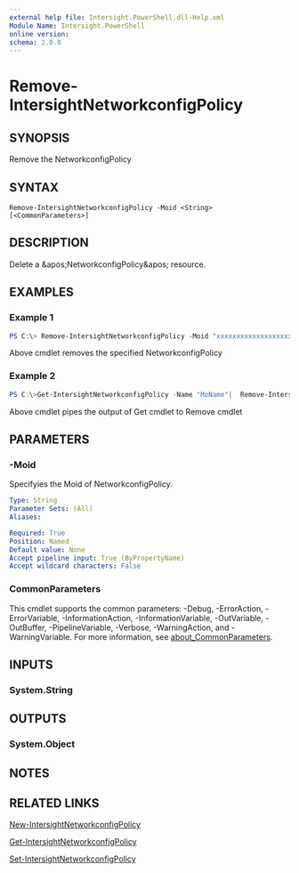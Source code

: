 ```yaml
---
external help file: Intersight.PowerShell.dll-Help.xml
Module Name: Intersight.PowerShell
online version:
schema: 2.0.0
---
```


# Remove-IntersightNetworkconfigPolicy

## SYNOPSIS
Remove the NetworkconfigPolicy

## SYNTAX

```
Remove-IntersightNetworkconfigPolicy -Moid <String> [<CommonParameters>]
```

## DESCRIPTION
Delete a &amp;apos;NetworkconfigPolicy&amp;apos; resource.

## EXAMPLES

### Example 1
```powershell
PS C:\> Remove-IntersightNetworkconfigPolicy -Moid "xxxxxxxxxxxxxxxxxxxxxxxxxxx"
```
Above cmdlet removes the specified NetworkconfigPolicy 

### Example 2
```powershell
PS C:\>Get-IntersightNetworkconfigPolicy -Name "MoName"|  Remove-IntersightNetworkconfigPolicy
```
Above cmdlet pipes the output of Get cmdlet to Remove cmdlet

## PARAMETERS

### -Moid
Specifyies the Moid of NetworkconfigPolicy.

```yaml
Type: String
Parameter Sets: (All)
Aliases:

Required: True
Position: Named
Default value: None
Accept pipeline input: True (ByPropertyName)
Accept wildcard characters: False
```

### CommonParameters
This cmdlet supports the common parameters: -Debug, -ErrorAction, -ErrorVariable, -InformationAction, -InformationVariable, -OutVariable, -OutBuffer, -PipelineVariable, -Verbose, -WarningAction, and -WarningVariable. For more information, see [about_CommonParameters](http://go.microsoft.com/fwlink/?LinkID=113216).

## INPUTS

### System.String

## OUTPUTS

### System.Object
## NOTES

## RELATED LINKS

[New-IntersightNetworkconfigPolicy](./New-IntersightNetworkconfigPolicy.md)

[Get-IntersightNetworkconfigPolicy](./Get-IntersightNetworkconfigPolicy.md)

[Set-IntersightNetworkconfigPolicy](./Set-IntersightNetworkconfigPolicy.md)

